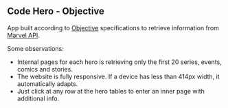 ## Code Hero - Objective

App built according to [Objective](https://www.objective.com.br/) specifications to retrieve information from [Marvel API](https://developer.marvel.com/).

Some observations: 
* Internal pages for each hero is retrieving only the first 20 series, events, comics and stories.
* The website is fully responsive. If a device has less than 414px width, it automatically adapts.
* Just click at any row at the hero tables to enter an inner page with additional info.